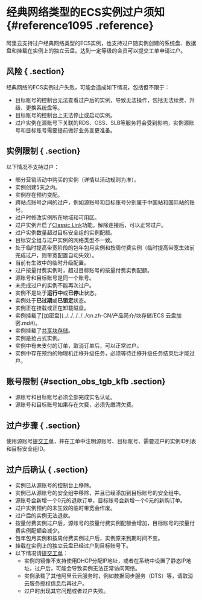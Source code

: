 # 经典网络类型的ECS实例过户须知 {#reference1095 .reference}

阿里云支持过户经典网络类型的ECS实例，也支持过户随实例创建的系统盘、数据盘和挂载在实例上的独立云盘。达到一定等级的会员可以提交工单申请过户。

## 风险 { .section}

经典网络的ECS实例过户失败，可能会造成如下情况，包括但不限于：

-   目标账号的控制台无法查看过户后的实例，导致无法操作，包括无法续费、升级、更换系统盘等。
-   目标账号的控制台上无法停止或启动实例。
-   过户实例在源账号下关联的RDS、OSS、SLB等服务将会受到影响，实例源账号和目标账号需要提前做好业务变更准备。

## 实例限制 { .section}

以下情况不支持过户：

-   部分营销活动中购买的实例（详情以活动规则为准）。
-   实例创建5天之内。
-   实例存在预约变配。
-   跨站点账号之间的过户，例如源账号和目标账号分别属于中国站和国际站的账号。
-   过户时修改实例所在地域和可用区。
-   过户实例开启了[Classic Link](../../../../../cn.zh-CN/用户指南/网络连接/ClassicLink/ClassicLink概述.md#)功能。解除连接后，可以正常过户。
-   过户实例数量超过目标安全组的实例配额。
-   目标安全组与过户实例的网络类型不一致。
-   处于临时提高带宽阶段的包年包月实例和按周付费实例（临时提高带宽生效前完成过户，则带宽配置自动失效）。
-   当前有生效中的临时升级配置。
-   过户按量付费实例时，超过目标账号的按量付费实例配额。
-   源账号和目标账号是同一个账号。
-   未完成过户的实例不能再次过户。
-   实例不是处于**运行中**或**已停止**状态。
-   实例处于**已过期**或**已锁定**状态。
-   实例正在挂载或正在卸载磁盘。
-   实例挂载了[加密盘](../../../../../cn.zh-CN/产品简介/块存储/ECS 云盘加密.md#)。
-   实例挂载了[共享块存储](../../../../../cn.zh-CN/产品简介/块存储/云盘和共享块存储.md#)。
-   实例是抢占式实例。
-   实例中有未支付的订单，取消订单后，可以正常过户。
-   实例中存在预约的物理机迁移升级任务，必须等待迁移升级任务结束后才能过户。

## 账号限制 {#section_obs_tgb_kfb .section}

-   源账号和目标账号必须全部完成实名认证。
-   源账号和目标账号如果存在欠费，必须先缴清欠费。

## 过户步骤 { .section}

使用源账号[提交工单](https://selfservice.console.aliyun.com/ticket/createIndex)，并在工单中注明源账号、目标账号、需要过户的实例ID列表和目标安全组ID。

## 过户后确认 { .section}

-   实例已从源账号的控制台上移除。
-   实例已从源账号的安全组中移除，并且已经添加到目标账号的安全组中。
-   源账号会新增一个0元的退款订单，目标账号会新增一个0元的新购订单。
-   过户实例预约的未生效的临时带宽会作废。
-   过户后的实例无法退款。
-   按量付费实例过户后，源账号的按量付费实例配额会增加，目标账号的按量付费实例配额会减少。
-   包年包月实例和按周付费实例过户后，实例原来到期时间不变。
-   挂载在实例上的独立云盘已经过户到目标账号下。
-   以下情况请[提交工单](https://selfservice.console.aliyun.com/ticket/createIndex)：
    -   实例的镜像不支持使用DHCP分配IP地址，或者在系统中设置了静态IP地址，过户后，可能会导致实例无法正常访问网络。
    -   实例承载了其他阿里云云服务时，例如数据同步服务（DTS）等，请取消云服务授权信息后再过户。
    -   过户时出现其它问题或者过户失败。

